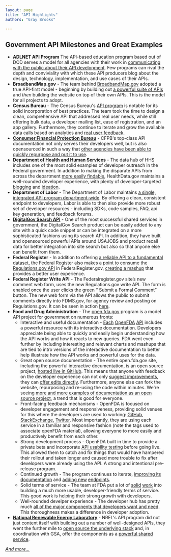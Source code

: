 ```yaml
---
layout: page
title: "API Highlights"
authors: "Gray Brooks"

---
```

## Government API Milestones and Great Examples

* **ADLNET API Program** The API-based education program based out of DOD serves a model for all agencies with their work in [communicating with the public about their API development](http://18f.github.io/API-All-the-X/pages/government_api_blogposts#adlnet).  Few programs can rival the depth and conviviality with which these API producers blog about the design, technology, implementation, and use cases of their APIs.  
* **BroadbandMap.gov** - The team behind [BroadbandMap.gov](http://www.broadbandmap.gov) adopted a true API-first model - beginning by building out [a powerful suite of APIs](http://www.broadbandmap.gov/developer) and *then* building the website on top of their own APIs.  This is the model for all projects to adopt.  
* **Census Bureau** - The Census Bureau's [API program](http://www.census.gov/developers/) is notable for its solid incorporation of best practices.  The team took the time to design a clean, comprehensive API that addressed real user needs, while still offering bulk data, a developer mailing list, ease of registration, and an app gallery.  Furthermore, they continue to iterate and grow the available data calls based on analytics and [real user feedback](http://apiforum.ideascale.com/).  
* **[Consumer Financial Protection Bureau](cfpb.github.io/api/hmda/)** - CFPB's top-class API documentation not only serves their developers well, but is also opensourced in such a way that [other agencies have been able to quickly repurpose and put it to use](http://18f.github.io/open-source-program/pages/case_study/CFPB_open_source_documentation).
* **[Department of Health and Human Services](http://healthdata.gov/developer)** - The data hub of HHS includes one of the most solid examples of developer outreach in the Federal government.  In addition to making the disparate APIs from across the department [more easily findable](http://healthdata.gov/dataset/search/?f[0]=sm_ckan_media_format%3AAPI), HealthData.gov maintains a well-rounded developer experience, with plenty of developer-targeted [blogging](http://healthdata.gov/developer) and [ideation](http://healthdata.gov/ideas).  
* **Department of Labor** - The Department of Labor maintains [a single, integrated API program department-wide](http://developer.dol.gov).  By offering a clean, consistent endpoint to developers, Labor is able to then also provide more robust set of developer resources - including SDKs, code samples, FAQ, api key generation, and feedback forums.  
* **[DigitalGov Search API](http://search.digitalgov.gov/developer/index.html)** - One of the most successful shared services in government, the DigitalGov Search product can be easily added to any site with a quick code snippet or can be integrated on a more sophisticated fashions using its search API.  In addition, they have built and opensourced powerful APIs around USAJOBS and product recall data for better integration into site search but also so that anyone else can benefit from them.  
* **Federal Register** - In addition to offering [a reliable API to a fundamental dataset](https://www.federalregister.gov/blog/learn/developers), the Federal Register also makes a point to consume the [Regulations.gov API](http://www.regulations.gov/#!developers) in FederalRegister.gov, [creating a mashup](https://www.federalregister.gov/blog/2012/04/in-synch-with-regulations-gov) that provides a better user experience.  
* **Federal Register Write API** - The Federalregister.gov site’s new comment web form, uses the new Regulations.gov write API. The form is enabled once the user clicks the green “ Submit a Formal Comment” button. The new web form via the API allows the public to submit comments directly into FDMS.gov, for agency review and posting on Regulations.gov. It can be seen in action [here](https://www.federalregister.gov/articles/2014/06/18/2014-13726/carbon-pollution-emission-guidelines-for-existing-stationary-sources-electric-utility-generating).  
* **Food and Drug Administration** - The [open.fda.gov](http://open.fda.gov) program is a model API project for government on numerous fronts:  
    - Interactive and useful documentation - [Each](https://open.fda.gov/drug/event/) [OpenFDA](https://open.fda.gov/drug/label/) [API](https://open.fda.gov/drug/enforcement/) includes a powerful resource with its interactive documentation.  Developers appreciate being able to quickly and easily begin understanding how the API works and how it reacts to new queries.  FDA went even further by including interesting and relevant charts and mashups that are tied to intro versions of the interactive documentation to better help illustrate how the API works and powerful uses for the data.  
    - Great open source documentation - The entire open.fda.gov site, including the powerful interactive documentation, is an open source project, [hosted live in GitHub](https://github.com/FDA/open.fda.gov).  This means that anyone with feedback on the developer experience can not only [suggest improvements](https://github.com/FDA/open.fda.gov/issues), they can [offer edits directly](https://github.com/FDA/open.fda.gov/pulls?q=is%3Apr).  Furthermore, anyone else can fork the website, repurposing and re-using the code within minutes.  We're seeing [more and more examples of documentation as an open source project](http://18f.github.io/open-source-program/pages/case_study/CFPB_open_source_documentation), a trend that is good for everyone.    
    - Front-facing feedback mechanisms - OpenFDA is focused on developer engagement and responsiveness, providing solid venues for this where the developers are used to working: [GitHub](https://github.com/FDA/openfda/issues), [StackExchange](https://opendata.stackexchange.com/questions/tagged/openfda), [Twitter](https://twitter.com/search?q=%40openfda&src=typd).  Most importantly, they are using each service in a familiar and responsive fashion (note the tags used to associate openFDA material), allowing everyone to more easily and productively benefit from each other.  
    - Strong development process - OpenFDA built in time to provide a private beta and incorporate [API usability testing](http://18f.github.io/API-Usability-Testing/) before going live.  This allowed them to catch and fix things that would have hampered their rollout and taken longer and caused more trouble to fix after developers were already using the API.  A strong and intentional pre-release program.  
    - Continued growth - The program continues to iterate, [improving its documentation](https://github.com/FDA/open.fda.gov/issues?q=is%3Aclosed) and [adding new](https://groups.google.com/d/msg/us-government-apis/K5B8DeMxmR8/Q-Pa41IF4eMJ) [endpoints](https://groups.google.com/forum/?nomobile=true#!topic/us-government-apis/Dp8zDWZqtUs).  
    - Solid terms of service - The team at FDA put a lot of [solid](https://github.com/GSA/API-Resources/issues/1) [work](https://github.com/GSA/API-Resources/pull/11/files) into building a much more usable, developer-friendly terms of service.  This good work is helping their strong growth with developers.  
    - Well-rounded develper experience - The developer hub has pretty much  [all of the major components that developers want and need](http://18f.github.io/API-All-the-X/pages/developer_hub_kit).   This thoroughness makes a difference in developer adoption.  
* **[National Renewable Energy Laboratory](http://developer.nrel.gov/)** - NREL's API program did not just content itself with building out a number of well-designed APIs, they went the further mile to [open source the underlying stack](https://github.com/NREL/api-umbrella) and, in coordination with GSA, offer the components as a [powerful shared service](http://api.data.gov).  

*[And more...](https://github.com/18F/API-All-the-X/issues/157)*


